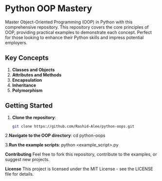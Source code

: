 # Python OOP Mastery

Master Object-Oriented Programming (OOP) in Python with this comprehensive repository. This repository covers the core principles of OOP, providing practical examples to demonstrate each concept. Perfect for those looking to enhance their Python skills and impress potential employers.

## Key Concepts

1. **Classes and Objects**
2. **Attributes and Methods**
3. **Encapsulation**
4. **Inheritance**
5. **Polymorphism**

## Getting Started

1. **Clone the repository**:
   ```bash
   git clone https://github.com/Rashid-Alee/python-oops.git

   
2.**Navigate to the OOP directory**:
cd python-oops

3.**Run the example scripts**:
python <example_script>.py

**Contributing**
Feel free to fork this repository, contribute to the examples, or suggest new projects.

**License**
This project is licensed under the MIT License - see the LICENSE file for details.


